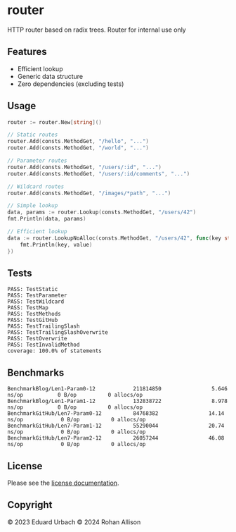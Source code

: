 # router

HTTP router based on radix trees.
Router for internal use only

## Features

- Efficient lookup
- Generic data structure
- Zero dependencies (excluding tests)

## Usage

```go
router := router.New[string]()

// Static routes
router.Add(consts.MethodGet, "/hello", "...")
router.Add(consts.MethodGet, "/world", "...")

// Parameter routes
router.Add(consts.MethodGet, "/users/:id", "...")
router.Add(consts.MethodGet, "/users/:id/comments", "...")

// Wildcard routes
router.Add(consts.MethodGet, "/images/*path", "...")

// Simple lookup
data, params := router.Lookup(consts.MethodGet, "/users/42")
fmt.Println(data, params)

// Efficient lookup
data := router.LookupNoAlloc(consts.MethodGet, "/users/42", func(key string, value string) {
	fmt.Println(key, value)
})
```

## Tests

```
PASS: TestStatic
PASS: TestParameter
PASS: TestWildcard
PASS: TestMap
PASS: TestMethods
PASS: TestGitHub
PASS: TestTrailingSlash
PASS: TestTrailingSlashOverwrite
PASS: TestOverwrite
PASS: TestInvalidMethod
coverage: 100.0% of statements
```

## Benchmarks

```
BenchmarkBlog/Len1-Param0-12            211814850                5.646 ns/op           0 B/op          0 allocs/op
BenchmarkBlog/Len1-Param1-12            132838722                8.978 ns/op           0 B/op          0 allocs/op
BenchmarkGitHub/Len7-Param0-12          84768382                14.14 ns/op            0 B/op          0 allocs/op
BenchmarkGitHub/Len7-Param1-12          55290044                20.74 ns/op            0 B/op          0 allocs/op
BenchmarkGitHub/Len7-Param2-12          26057244                46.08 ns/op            0 B/op          0 allocs/op
```

## License

Please see the [license documentation](https://akyoto.dev/license).

## Copyright

© 2023 Eduard Urbach
© 2024 Rohan Allison
